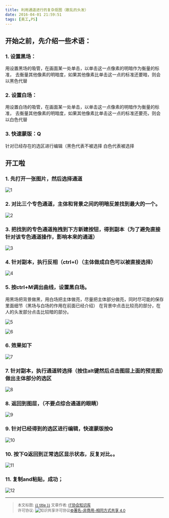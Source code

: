 ```yaml
---
title: 利用通道进行的复杂抠图（散乱的头发）
date: 2016-04-01 21:59:51
tags: [美工,PS]
---
```


## 开始之前，先介绍一些术语：

### 1. 设置黑场：

用设置黑场的吸管，在画面某一处单击，以单击这一点像素的明暗作为衡量的标准，
去衡量其他像素的明暗度，如果其他像素比单击这一点的标准还要暗，则会以黑色代替

<!--more-->

### 2. 设置白场：

用设置白场的吸管，在画面某一处单击，以单击这一点像素的明暗作为衡量的标准，
去衡量其他像素的明暗度，如果其他像素比单击这一点的标准还要亮，则会以白色代替

### 3. 快速蒙版：Q

针对已经存在的选区进行编辑（黑色代表不被选择
白色代表被选择

## 开工啦

### 1. 先打开一张图片，然后选择通道
  
![1](http://7xsf09.com1.z0.glb.clouddn.com/16-4-1/81944744.jpg)

### 2. 对比三个专色通道，主体和背景之间的明暗反差找到最大的一个。

![2](http://7xsf09.com1.z0.glb.clouddn.com/16-4-1/23102369.jpg)

### 3. 把找到的专色通道拖拽到下方新建按钮，得到副本（为了避免直接针对该专色通道操作，影响本来的通道）
 
![3](http://7xsf09.com1.z0.glb.clouddn.com/16-4-1/71412346.jpg)

### 4. 针对副本，执行反相（ctrl+I）（主体做成白色可以被直接选择）

![4](http://7xsf09.com1.z0.glb.clouddn.com/16-4-1/55179935.jpg)
  
### 5. 按ctrl+M调出曲线，设置黑白场。

用黑场把背景做黑，用白场把主体做亮，尽量把主体部分做亮，同时尽可能的保存里面细节（黑场与白场的作用在前面已经介绍）
在背景中点击比较亮的部分，在人的头发部分点击比较暗的部分。

![5](http://7xsf09.com1.z0.glb.clouddn.com/16-4-1/95129154.jpg)

![6](http://7xsf09.com1.z0.glb.clouddn.com/16-4-1/55019527.jpg)
 
### 6. 效果如下
  
![7](http://7xsf09.com1.z0.glb.clouddn.com/16-4-1/32041919.jpg)
  
### 7. 针对副本，执行通道转选择（按住alt键然后点击图层上面的预览图）做出主体部分的选区

![8](http://7xsf09.com1.z0.glb.clouddn.com/16-4-1/70444293.jpg)

### 8. 返回到图层，（不要点综合通道的眼睛）

![9](http://7xsf09.com1.z0.glb.clouddn.com/16-4-1/11423667.jpg)
  
### 9. 针对已经得到的选区进行编辑，快速蒙版按Q

![10](http://7xsf09.com1.z0.glb.clouddn.com/16-4-1/46607644.jpg)

### 10. 按下Q返回到正常选区显示状态，反复对比。。

![11](http://7xsf09.com1.z0.glb.clouddn.com/16-4-1/5383232.jpg)

### 11. 复制and粘贴，成功；

![12](http://7xsf09.com1.z0.glb.clouddn.com/16-4-1/7103214.jpg)
  
----------------

><span style="font-size:12px">本文标题: <a href="{{ permalink }}">{{ title }}</a>
文章作者: <a href="http://itxiehui.github.io/">IT协会知识库</a>  
许可协议: <img alt="知识共享许可协议" style="border-width:0" src="https://i.creativecommons.org/l/by-nc-sa/4.0/80x15.png" /><a rel="license" href="http://creativecommons.org/licenses/by-nc-sa/4.0/">©署名-非商用-相同方式共享 4.0</a></span>